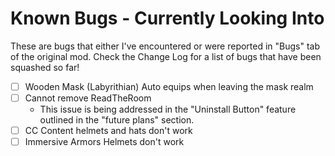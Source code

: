 # Known Bugs - Currently Looking Into

These are bugs that either I've encountered or were reported in "Bugs" tab of the original mod.
Check the Change Log for a list of bugs that have been squashed so far!

- [ ] Wooden Mask (Labyrithian) Auto equips when leaving the mask realm
- [ ] Cannot remove ReadTheRoom
  - This issue is being addressed in the "Uninstall Button" feature outlined in the "future plans" section.
- [ ] CC Content helmets and hats don't work
- [ ] Immersive Armors Helmets don't work
